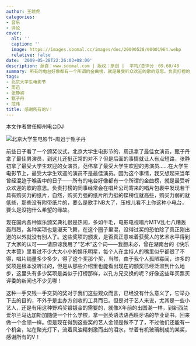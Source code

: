 ```yaml
---
author: 王琥虎
categories:
- 音乐
- 评论
cover:
  alt: ''
  caption: ''
  image: https://images.soomal.cc/images/doc/20090528/00001964.webp
  relative: false
date: '2009-05-28T22:26:03+08:00'
description: 源自：www.soomal.com | 版权：原创 |  平均/总评分：09.60/48
summary: 所有的电台好像都有一个所谓的金曲榜，就是最受听众欢迎的歌的意思。负责打榜的同事经常会在唱片公司寄来的唱片包裹中发现若干具有购买力的纸片，自然，购买力强的纸片所力挺的碟榜位就高些，购买力弱的就低些，那些没有附带纸片的，要么是歌手NB大了，压根儿看不上你这种小电台，要么是没抱什么希望的缘故。
tags:
- 北京大学生电影节
- 周迅
- 张静初
- 甄子丹
- 范伟
title: 感谢所有的V！
---
```


本文作者曾任柳州电台DJ



![北京大学生电影节-周迅于甄子丹](https://images.soomal.cc/images/doc/20090528/00001964.webp)



前些日子看了一个颁奖仪式，北京大学生电影节的，周迅拿了最佳女演员，甄子丹拿了最佳男演员，到这儿还挺正常的对不？但是后面的事情就让人有点短路，张静初拿了最受大学生欢迎的女演员，范伟拿了最受大学生欢迎的男演员……在大学生电影节上，最受大学生欢迎的演员不是最佳演员。因为这个事情，我又想起来当年曾经混迹于喉舌中的日子――所有的电台好像都有一个所谓的金曲榜，就是最受听众欢迎的歌的意思。负责打榜的同事经常会在唱片公司寄来的唱片包裹中发现若干具有购买力的纸片，自然，购买力强的纸片所力挺的碟榜位就高些，购买力弱的就低些，那些没有附带纸片的，要么是歌手NB大了，压根儿看不上你这种小电台，要么是没抱什么希望的缘故。



现在国内各种娱乐颁奖典礼很是热闹，多如牛毛，电影电视唱片MTV乱七八糟轰轰烈烈，各种奖项也是漫天飞舞，在这个圈子里混，没得过奖的恐怕除了真正刚出道的以外就没有别人了。这些奖项的颁发，是否真正意味着获奖人的艺术水平得到了大家的认可――请原谅我用了“艺术”这个词――我想未必，曾在湖南台的《快乐大本营》里看过不少大大小小的娱乐明星，每个人在主持人的嘴里似乎都很了不得，唱片销量多少多少，得了这个奖那个奖，当然，由于我个人孤陋寡闻，许多的奖项是根本没听过的，但是从那些介绍里也能看出现在的颁奖已经泛滥到什么地步，这里头有多少奖项是类似于打榜那样，以孔方兄交换的呢？好像这些年买票买评委的新闻也不少见哪！



这种一手交钱一手交货的奖对于我们这些观众而言，已经没有什么意义了，它举办下去的目的，不外乎是主办方创收的工具而已。但是对于艺人来说，尤其是一些小艺人，还是有用这种野鸡奖镀镀金的需要的，就像X年前的出国潮一样，到新西兰爱尔兰马达加斯加随便一个什么学校，拿一张英语法语西班牙语的毕业证书，回来做一个金领一样。但是现在得到这些奖的艺人金领是做不了了，不过他们还能有一个机会，站在聚光灯下，流着风油精刺激而出的泪水，举着有机玻璃制成的某奖，感谢所有的V！
